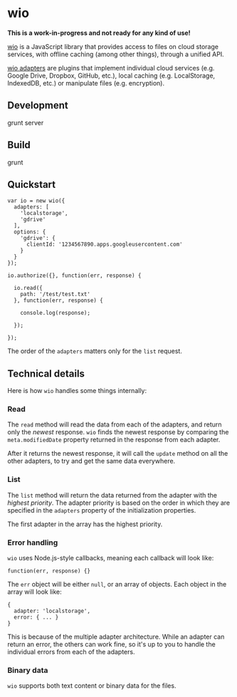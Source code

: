 wio
===

**This is a work-in-progress and not ready for any kind of use!**

[wio]() is a JavaScript library that provides access to files on cloud storage services, with offline caching (among other things), through a unified API.

[wio adapters]() are plugins that implement individual cloud services (e.g. Google Drive, Dropbox, GitHub, etc.), local caching (e.g. LocalStorage, IndexedDB, etc.) or manipulate files (e.g. encryption).

## Development

  grunt server

## Build

  grunt

## Quickstart


```
var io = new wio({
  adapters: [
    'localstorage',
    'gdrive'
  ],
  options: {
    'gdrive': {
      clientId: '1234567890.apps.googleusercontent.com'
    }
  }
});

io.authorize({}, function(err, response) {

  io.read({
    path: '/test/test.txt'
  }, function(err, response) {

    console.log(response);

  });

});
```

The order of the `adapters` matters only for the `list` request.

## Technical details

Here is how `wio` handles some things internally:

### Read

The `read` method will read the data from each of the adapters, and return only the *newest* response. `wio` finds the newest response by comparing the `meta.modifiedDate` property returned in the response from each adapter.

After it returns the newest response, it will call the `update` method on all the other adapters, to try and get the same data everywhere.


### List

The `list` method will return the data returned from the adapter with the *highest priority*. The adapter priority is based on the order in which they are specified in the `adapters` property of the initialization properties.

The first adapter in the array has the highest priority.


### Error handling

`wio` uses Node.js-style callbacks, meaning each callback will look like:

```
function(err, response) {}
```

The `err` object will be either `null`, or an array of objects. Each object in the array will look like:

```
{
  adapter: 'localstorage',
  error: { ... }
}
```

This is because of the multiple adapter architecture. While an adapter can return an error, the others can work fine, so it's up to you to handle the individual errors from each of the adapters.


### Binary data

`wio` supports both text content or binary data for the files.

